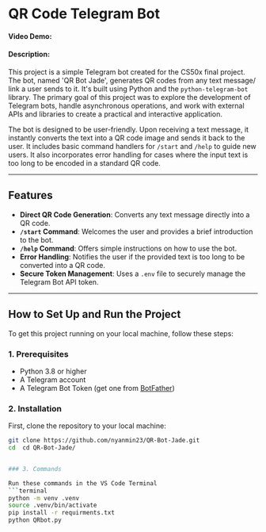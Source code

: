 # QR Code Telegram Bot

#### Video Demo:  <URL HERE>
#### Description:

This project is a simple Telegram bot created for the CS50x final project. The bot, named 'QR Bot Jade', generates QR codes from any text message/ link a user sends to it. It's built using Python and the `python-telegram-bot` library. The primary goal of this project was to explore the development of Telegram bots, handle asynchronous operations, and work with external APIs and libraries to create a practical and interactive application.

The bot is designed to be user-friendly. Upon receiving a text message, it instantly converts the text into a QR code image and sends it back to the user. It includes basic command handlers for `/start` and `/help` to guide new users. It also incorporates error handling for cases where the input text is too long to be encoded in a standard QR code.

---

## Features

* **Direct QR Code Generation**: Converts any text message directly into a QR code.
* **`/start` Command**: Welcomes the user and provides a brief introduction to the bot.
* **`/help` Command**: Offers simple instructions on how to use the bot.
* **Error Handling**: Notifies the user if the provided text is too long to be converted into a QR code.
* **Secure Token Management**: Uses a `.env` file to securely manage the Telegram Bot API token.

---

## How to Set Up and Run the Project

To get this project running on your local machine, follow these steps:

### 1. Prerequisites

* Python 3.8 or higher
* A Telegram account
* A Telegram Bot Token (get one from [BotFather](https://t.me/botfather))

### 2. Installation

First, clone the repository to your local machine:
```bash
git clone https://github.com/nyanmin23/QR-Bot-Jade.git
cd  cd QR-Bot-Jade/


### 3. Commands

Run these commands in the VS Code Terminal
```terminal
python -m venv .venv
source .venv/bin/activate
pip install -r requirments.txt
python QRbot.py
